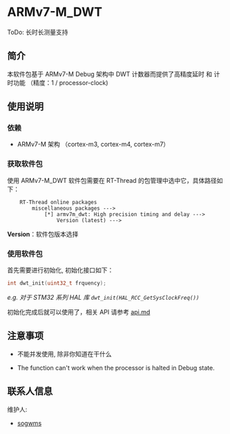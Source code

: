 # ARMv7-M_DWT

ToDo: 长时长测量支持

## 简介

本软件包基于 ARMv7-M Debug 架构中 DWT 计数器而提供了高精度延时 和 计时功能 （精度：1 / processor-clock)

## 使用说明

### 依赖

- ARMv7-M 架构 （cortex-m3, cortex-m4, cortex-m7）

### 获取软件包

使用 ARMv7-M_DWT 软件包需要在 RT-Thread 的包管理中选中它，具体路径如下：

```shell
    RT-Thread online packages
        miscellaneous packages --->
            [*] armv7m_dwt: High precision timing and delay --->
                Version (latest) --->
```

**Version**：软件包版本选择

### 使用软件包

首先需要进行初始化, 初始化接口如下：

```c
int dwt_init(uint32_t frquency);
```

_e.g. 对于 STM32 系列 HAL 库 ``` dwt_init(HAL_RCC_GetSysClockFreq()) ```_

初始化完成后就可以使用了，相关 API 请参考 [api.md](./api.md)

## 注意事项

* 不能并发使用, 除非你知道在干什么

* The function can't work when the processor is halted in Debug state.

## 联系人信息

维护人:

- [sogwms](https://github.com/sogwms)
